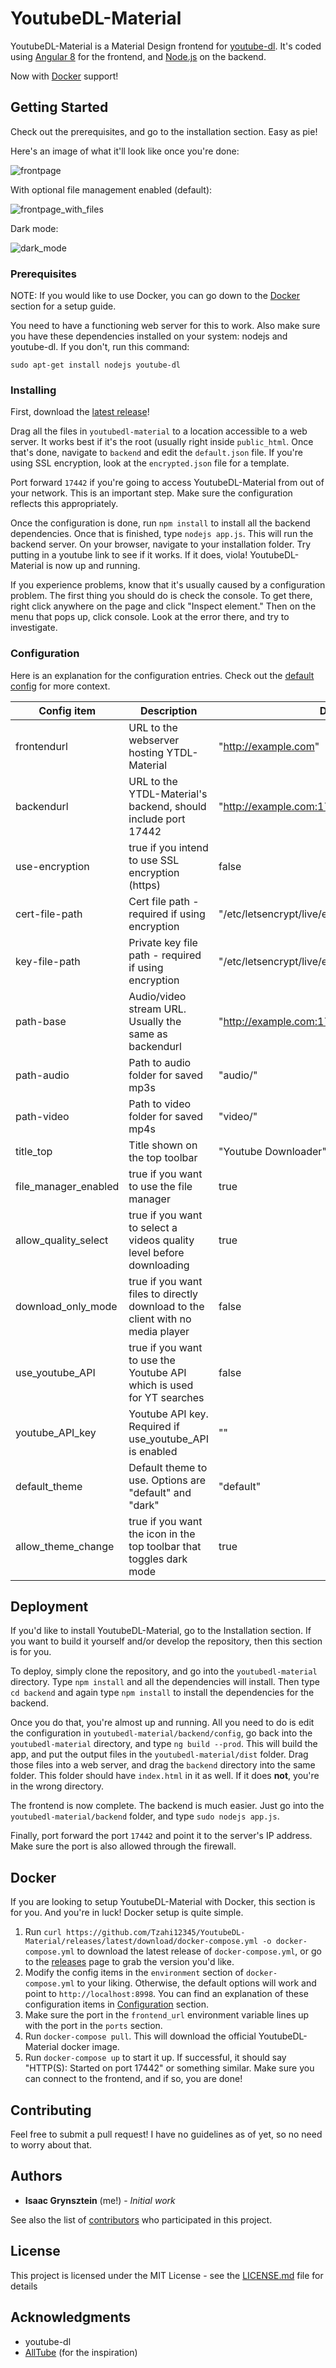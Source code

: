 # YoutubeDL-Material

YoutubeDL-Material is a Material Design frontend for [youtube-dl](https://rg3.github.io/youtube-dl/). It's coded using [Angular 8](https://angular.io/) for the frontend, and [Node.js](https://nodejs.org/) on the backend.

Now with [Docker](#Docker) support!

## Getting Started

Check out the prerequisites, and go to the installation section. Easy as pie!

Here's an image of what it'll look like once you're done:

![frontpage](https://i.imgur.com/rOxWIys.png)

With optional file management enabled (default):

![frontpage_with_files](https://i.imgur.com/UTUROLl.png)

Dark mode:

![dark_mode](https://i.imgur.com/9TMkHF6.png?1)

### Prerequisites

NOTE: If you would like to use Docker, you can go down to the [Docker](#Docker) section for a setup guide.

You need to have a functioning web server for this to work. Also make sure you have these dependencies installed on your system: nodejs and youtube-dl. If you don't, run this command:

```
sudo apt-get install nodejs youtube-dl
```

### Installing

First, download the [latest release](https://github.com/Tzahi12345/YoutubeDL-Material/releases/latest)!

Drag all the files in `youtubedl-material` to a location accessible to a web server. It works best if it's the root (usually right inside `public_html`. Once that's done, navigate to `backend` and edit the `default.json` file. If you're using SSL encryption, look at the `encrypted.json` file for a template. 

Port forward `17442` if you're going to access YoutubeDL-Material from out of your network. This is an important step. Make sure the configuration reflects this appropriately.

Once the configuration is done, run `npm install` to install all the backend dependencies. Once that is finished, type `nodejs app.js`. This will run the backend server. On your browser, navigate to your installation folder. Try putting in a youtube link to see if it works. If it does, viola! YoutubeDL-Material is now up and running.

If you experience problems, know that it's usually caused by a configuration problem. The first thing you should do is check the console. To get there, right click anywhere on the page and click "Inspect element." Then on the menu that pops up, click console. Look at the error there, and try to investigate.

### Configuration

Here is an explanation for the configuration entries. Check out the [default config](https://github.com/Tzahi12345/YoutubeDL-Material/blob/master/backend/config/default.json) for more context.

| Config item | Description | Default |
| ------------- | ------------- | ------------- |
| frontendurl  | URL to the webserver hosting YTDL-Material | "http://example.com" |
| backendurl  | URL to the YTDL-Material's backend, should include port 17442 | "http://example.com:17442/" |
| use-encryption | true if you intend to use SSL encryption (https) | false |
| cert-file-path | Cert file path - required if using encryption | "/etc/letsencrypt/live/example.com/fullchain.pem" |
| key-file-path | Private key file path - required if using encryption |  "/etc/letsencrypt/live/example.com/privkey.pem" |
| path-base | Audio/video stream URL. Usually the same as backendurl | "http://example.com:17442/" |
| path-audio | Path to audio folder for saved mp3s | "audio/" |
| path-video | Path to video folder for saved mp4s | "video/" |
| title_top | Title shown on the top toolbar | "Youtube Downloader" |
| file_manager_enabled | true if you want to use the file manager | true |
| allow_quality_select | true if you want to select a videos quality level before downloading | true |
| download_only_mode | true if you want files to directly download to the client with no media player | false |
| use_youtube_API | true if you want to use the Youtube API which is used for YT searches | false |
| youtube_API_key | Youtube API key. Required if use_youtube_API is enabled | "" |
| default_theme | Default theme to use. Options are "default" and "dark" | "default" |
| allow_theme_change | true if you want the icon in the top toolbar that toggles dark mode | true |

## Deployment

If you'd like to install YoutubeDL-Material, go to the Installation section. If you want to build it yourself and/or develop the repository, then this section is for you.

To deploy, simply clone the repository, and go into the `youtubedl-material` directory. Type `npm install` and all the dependencies will install. Then type `cd backend` and again type `npm install` to install the dependencies for the backend.

Once you do that, you're almost up and running. All you need to do is edit the configuration in `youtubedl-material/backend/config`, go back into the `youtubedl-material` directory, and type `ng build --prod`. This will build the app, and put the output files in the `youtubedl-material/dist` folder. Drag those files into a web server, and drag the `backend` directory into the same folder. This folder should have `index.html` in it as well. If it does **not**, you're in the wrong directory.

The frontend is now complete. The backend is much easier. Just go into the `youtubedl-material/backend` folder, and type `sudo nodejs app.js`.

Finally, port forward the port `17442` and point it to the server's IP address. Make sure the port is also allowed through the firewall.

## Docker

If you are looking to setup YoutubeDL-Material with Docker, this section is for you. And you're in luck! Docker setup is quite simple.

1. Run `curl https://github.com/Tzahi12345/YoutubeDL-Material/releases/latest/download/docker-compose.yml -o docker-compose.yml` to download the latest release of `docker-compose.yml`, or go to the [releases](https://github.com/Tzahi12345/YoutubeDL-Material/releases/) page to grab the version you'd like.
2. Modify the config items in the `environment` section of `docker-compose.yml` to your liking. Otherwise, the default options will work and point to `http://localhost:8998`. You can find an explanation of these configuration items in [Configuration](#Configuration) section. 
3. Make sure the port in the `frontend_url` environment variable lines up with the port in the `ports` section.
4. Run `docker-compose pull`. This will download the official YoutubeDL-Material docker image.
5. Run `docker-compose up` to start it up. If successful, it should say "HTTP(S): Started on port 17442" or something similar. Make sure you can connect to the frontend, and if so, you are done!

## Contributing

Feel free to submit a pull request! I have no guidelines as of yet, so no need to worry about that.

## Authors

* **Isaac Grynsztein** (me!) - *Initial work*

See also the list of [contributors](https://github.com/your/project/contributors) who participated in this project.

## License

This project is licensed under the MIT License - see the [LICENSE.md](LICENSE.md) file for details

## Acknowledgments

* youtube-dl
* [AllTube](https://github.com/Rudloff/alltube) (for the inspiration)
